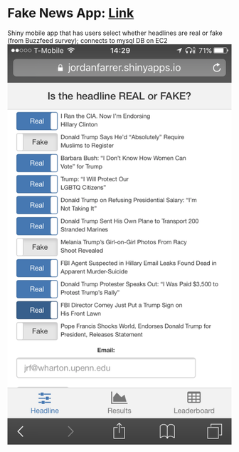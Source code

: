 # Fake News App: [Link](https://jordanfarrer.shinyapps.io/fake_news/)
Shiny mobile app that has users select whether headlines are real or fake (from Buzzfeed survey); connects to mysql DB on EC2
![](fake_news_app.png)

